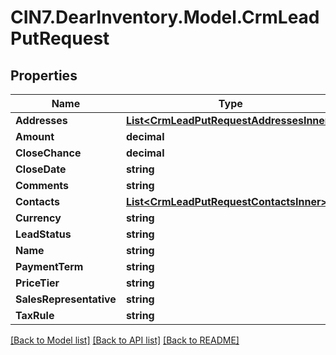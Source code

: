 # CIN7.DearInventory.Model.CrmLeadPutRequest

## Properties

| Name                    | Type                                                                                  | Description | Notes      |
| ----------------------- | ------------------------------------------------------------------------------------- | ----------- | ---------- |
| **Addresses**           | [**List&lt;CrmLeadPutRequestAddressesInner&gt;**](CrmLeadPutRequestAddressesInner.md) |             | [optional] |
| **Amount**              | **decimal**                                                                           |             | [optional] |
| **CloseChance**         | **decimal**                                                                           |             | [optional] |
| **CloseDate**           | **string**                                                                            |             | [optional] |
| **Comments**            | **string**                                                                            |             | [optional] |
| **Contacts**            | [**List&lt;CrmLeadPutRequestContactsInner&gt;**](CrmLeadPutRequestContactsInner.md)   |             | [optional] |
| **Currency**            | **string**                                                                            |             | [optional] |
| **LeadStatus**          | **string**                                                                            |             | [optional] |
| **Name**                | **string**                                                                            |             | [optional] |
| **PaymentTerm**         | **string**                                                                            |             | [optional] |
| **PriceTier**           | **string**                                                                            |             | [optional] |
| **SalesRepresentative** | **string**                                                                            |             | [optional] |
| **TaxRule**             | **string**                                                                            |             | [optional] |

[[Back to Model list]](../README.md#documentation-for-models) [[Back to API list]](../README.md#documentation-for-api-endpoints) [[Back to README]](../README.md)
